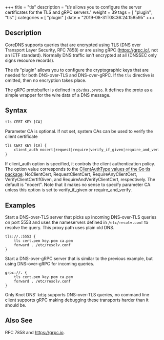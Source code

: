 +++
title = "tls"
description = "*tls* allows you to configure the server certificates for the TLS and gRPC servers."
weight = 39
tags = [ "plugin", "tls" ]
categories = [ "plugin" ]
date = "2019-08-31T08:36:24.158595"
+++

## Description

CoreDNS supports queries that are encrypted using TLS (DNS over Transport Layer Security, RFC 7858)
or are using gRPC (https://grpc.io/, not an IETF standard). Normally DNS traffic isn't encrypted at
all (DNSSEC only signs resource records).

The *tls* "plugin" allows you to configure the cryptographic keys that are needed for both
DNS-over-TLS and DNS-over-gRPC. If the `tls` directive is omitted, then no encryption takes place.

The gRPC protobuffer is defined in `pb/dns.proto`. It defines the proto as a simple wrapper for the
wire data of a DNS message.

## Syntax

~~~ txt
tls CERT KEY [CA]
~~~

Parameter CA is optional. If not set, system CAs can be used to verify the client certificate

~~~ txt
tls CERT KEY [CA] {
    client_auth nocert|request|require|verify_if_given|require_and_verify
}
~~~

If client_auth option is specified, it controls the client authentication policy.
The option value corresponds to the [ClientAuthType values of the Go tls package](https://golang.org/pkg/crypto/tls/#ClientAuthType): NoClientCert, RequestClientCert, RequireAnyClientCert, VerifyClientCertIfGiven, and RequireAndVerifyClientCert, respectively.
The default is "nocert".  Note that it makes no sense to specify parameter CA unless this option is set to verify_if_given or require_and_verify.

## Examples

Start a DNS-over-TLS server that picks up incoming DNS-over-TLS queries on port 5553 and uses the
nameservers defined in `/etc/resolv.conf` to resolve the query. This proxy path uses plain old DNS.

~~~
tls://.:5553 {
	tls cert.pem key.pem ca.pem
	forward . /etc/resolv.conf
}
~~~

Start a DNS-over-gRPC server that is similar to the previous example, but using DNS-over-gRPC for
incoming queries.

~~~
grpc://. {
	tls cert.pem key.pem ca.pem
	forward . /etc/resolv.conf
}
~~~

Only Knot DNS' `kdig` supports DNS-over-TLS queries, no command line client supports gRPC making
debugging these transports harder than it should be.

## Also See

RFC 7858 and https://grpc.io.
